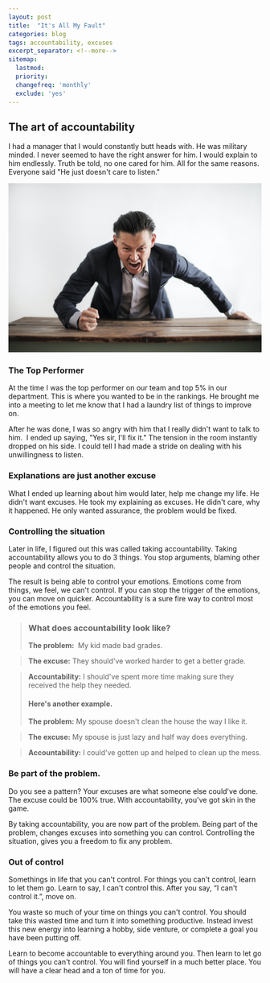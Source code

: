 ```yaml
---
layout: post
title:  "It's All My Fault"
categories: blog
tags: accountability, excuses
excerpt_separator: <!--more-->
sitemap:
  lastmod: 
  priority: 
  changefreq: 'monthly'
  exclude: 'yes'
---
```

## The art of accountability

I had a manager that I would constantly butt heads with. He was military minded. I never seemed to have the right answer for him. I would explain to him endlessly. 
Truth be told, no one cared for him. All for the same reasons. Everyone said "He just doesn't care to listen." <!--more-->

![All My Fault](/assets/postimg/allmyfault.jpeg)



### **The Top Performer**  
At the time I was the top performer on our team and top 5% in our department. This is where you wanted to be in the rankings. He brought me into a meeting to let me know that I had a laundry list of things to improve on. 

After he was done, I was so angry with him that I really didn't want to talk to him.  I ended up saying, "Yes sir, I'll fix it." The tension in the room instantly dropped on his side. I could tell I had made a stride on dealing with his unwillingness to listen.


### **Explanations are just another excuse**  
What I ended up learning about him would later, help me change my life. He didn't want excuses. He took my explaining as excuses. He didn't care, why it happened. He only wanted assurance, the problem would be fixed. 


### **Controlling the situation**  
Later in life, I figured out this was called taking accountability. Taking accountability allows you to do 3 things. You stop arguments, blaming other people and control the situation.

The result is being able to control your emotions. Emotions come from things, we feel, we can't control. If you can stop the trigger of the emotions, you can move on quicker. Accountability is a sure fire way to control most of the emotions you feel.  


>### **What does accountability look like?**  
>**The problem:**  My kid made bad grades.

>**The excuse:** They should've worked harder to get a better grade.

>**Accountability:** I should've spent more time making sure they received the help they needed.
>
>#### **Here's another example.**  
>**The problem:** My spouse doesn't clean the house the way I like it.

>**The excuse:** My spouse is just lazy and half way does everything.

>**Accountability:** I could've gotten up and helped to clean up the mess. 


### **Be part of the problem.**  
Do you see a pattern? Your excuses are what someone else could've done. The excuse could be 100% true. With accountability, you've got skin in the game. 

By taking accountability, you are now part of the problem. Being part of the problem, changes excuses into something you can control. Controlling the situation, gives you a freedom to fix any problem. 


### **Out of control**  
Somethings in life that you can't control. For things you can't control, learn to let them go. Learn to say, I can't control this. After you say, “I can't control it.”, move on. 

You waste so much of your time on things you can't control. You should take this wasted time and turn it into something productive. Instead invest this new energy into learning a hobby, side venture, or complete a goal you have been putting off.

Learn to become accountable to everything around you. Then learn to let go of things you can't control. You will find yourself in a much better place. You will have a clear head and a ton of time for you.
